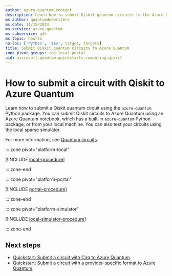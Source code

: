 ```yaml
---
author: azure-quantum-content
description: Learn how to submit Qiskit quantum circuits to the Azure Quantum service.
ms.author: quantumdocwriters
ms.date: 11/15/2024
ms.service: azure-quantum
ms.subservice: qdk
ms.topic: how-to
no-loc: ['Python', '$$v', target, targets]
title: Submit Qiskit quantum circuits to Azure Quantum
zone_pivot_groups: ide-local-portal
uid: microsoft.quantum.quickstarts.computing.qiskit
--- 
```


# How to submit a circuit with Qiskit to Azure Quantum

Learn how to submit a Qiskit quantum circuit using the `azure-quantum` Python package. You can submit Qiskit circuits to Azure Quantum using an Azure Quantum notebook, which has a built-in `azure-quantum` Python package, or from your local machine. You can also test your circuits using the local sparse simulator.

For more information, see [Quantum circuits](xref:microsoft.quantum.concepts.circuits).

::: zone pivot="platform-local"

[!INCLUDE [local-procedure](includes/quickstart-qiskit-include-local.md)]

::: zone-end

::: zone pivot="platform-portal"

[!INCLUDE [portal-procedure](includes/quickstart-qiskit-include-portal.md)]

::: zone-end

::: zone pivot="platform-simulator"

[!INCLUDE [local-simulator-procedure](includes/quickstart-qiskit-include-simulator.md)]

::: zone-end

## Next steps

- [Quickstart: Submit a circuit with Cirq to Azure Quantum](xref:microsoft.quantum.quickstarts.computing.cirq).
- [Quickstart: Submit a circuit with a provider-specific format to Azure Quantum](xref:microsoft.quantum.quickstarts.computing.provider).
